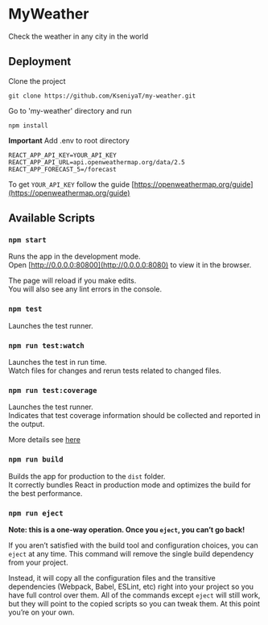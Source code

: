 # MyWeather

Check the weather in any city in the world

## Deployment

Clone the project
```
git clone https://github.com/KseniyaT/my-weather.git
```

Go to 'my-weather' directory and run
```
npm install
```

**Important** Add .env to root directory
```
REACT_APP_API_KEY=YOUR_API_KEY
REACT_APP_API_URL=api.openweathermap.org/data/2.5
REACT_APP_FORECAST_5=/forecast
```
To get `YOUR_API_KEY` follow the guide [https://openweathermap.org/guide](https://openweathermap.org/guide)

## Available Scripts

### `npm start`

Runs the app in the development mode.<br>
Open [http://0.0.0.0:80800](http://0.0.0.0:8080) to view it in the browser.

The page will reload if you make edits.<br>
You will also see any lint errors in the console.

### `npm test`

Launches the test runner.

### `npm run test:watch`

Launches the test in run time.<br>
Watch files for changes and rerun tests related to changed files.

### `npm run test:coverage`

Launches the test runner.<br>
Indicates that test coverage information should be collected and reported in the output.<br>

More details see [here](https://jestjs.io/docs/en/next/cli)

### `npm run build`

Builds the app for production to the `dist` folder.<br>
It correctly bundles React in production mode and optimizes the build for the best performance.

### `npm run eject`

**Note: this is a one-way operation. Once you `eject`, you can’t go back!**

If you aren’t satisfied with the build tool and configuration choices, you can `eject` at any time. This command will remove the single build dependency from your project.

Instead, it will copy all the configuration files and the transitive dependencies (Webpack, Babel, ESLint, etc) right into your project so you have full control over them. All of the commands except `eject` will still work, but they will point to the copied scripts so you can tweak them. At this point you’re on your own.
